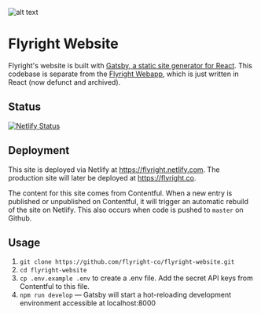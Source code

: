 ![alt text](https://github.com/flyright-co/flyright-website/blob/master/src/assets/img/logoS.png 'Flyright Logo')

# Flyright Website

Flyright's website is built with [Gatsby, a static site generator for React](https://www.gatsbyjs.org/). This codebase is separate from the [Flyright Webapp](https://github.com/tyhopp/flyright-webapp), which is just written in React (now defunct and archived).

## Status
[![Netlify Status](https://api.netlify.com/api/v1/badges/43bb381e-b194-442a-b047-af84c0017af0/deploy-status)](https://app.netlify.com/sites/flyright/deploys)

## Deployment

This site is deployed via Netlify at https://flyright.netlify.com. The production site will later be deployed at https://flyright.co.

The content for this site comes from Contentful. When a new entry is published or unpublished on Contentful, it will trigger an automatic rebuild of the site on Netlify. This also occurs when code is pushed to `master` on Github.

## Usage

1.  `git clone https://github.com/flyright-co/flyright-website.git`
2.  `cd flyright-website`
3.  `cp .env.example .env` to create a .env file. Add the secret API keys from Contentful to this file.
4.  `npm run develop` — Gatsby will start a hot-reloading development environment accessible at localhost:8000
